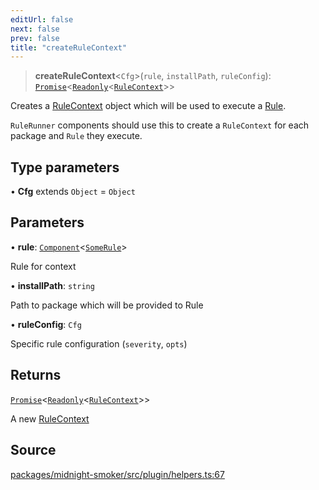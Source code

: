```yaml
---
editUrl: false
next: false
prev: false
title: "createRuleContext"
---
```


> **createRuleContext**\<`Cfg`\>(`rule`, `installPath`, `ruleConfig`): [`Promise`]( https://developer.mozilla.org/docs/Web/JavaScript/Reference/Global_Objects/Promise )\<[`Readonly`]( https://www.typescriptlang.org/docs/handbook/utility-types.html#readonlytype )\<[`RuleContext`](/api/midnight-smoker/midnight-smoker/rule/classes/rulecontext/)\>\>

Creates a [RuleContext](/api/midnight-smoker/midnight-smoker/rule/classes/rulecontext/) object which will be used to execute a
[Rule](/api/midnight-smoker/midnight-smoker/rule/classes/rule/).

`RuleRunner` components should use this to create a `RuleContext` for each
package and `Rule` they execute.

## Type parameters

• **Cfg** extends `Object` = `Object`

## Parameters

• **rule**: [`Component`](/api/midnight-smoker/midnight-smoker/component/type-aliases/component/)\<[`SomeRule`](/api/midnight-smoker/midnight-smoker/rule/type-aliases/somerule/)\>

Rule for context

• **installPath**: `string`

Path to package which will be provided to Rule

• **ruleConfig**: `Cfg`

Specific rule configuration (`severity`, `opts`)

## Returns

[`Promise`]( https://developer.mozilla.org/docs/Web/JavaScript/Reference/Global_Objects/Promise )\<[`Readonly`]( https://www.typescriptlang.org/docs/handbook/utility-types.html#readonlytype )\<[`RuleContext`](/api/midnight-smoker/midnight-smoker/rule/classes/rulecontext/)\>\>

A new [RuleContext](/api/midnight-smoker/midnight-smoker/rule/classes/rulecontext/)

## Source

[packages/midnight-smoker/src/plugin/helpers.ts:67](https://github.com/boneskull/midnight-smoker/blob/417858b/packages/midnight-smoker/src/plugin/helpers.ts#L67)
